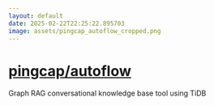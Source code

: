 ```yaml
---
layout: default
date: 2025-02-22T22:25:22.895703
image: assets/pingcap_autoflow_cropped.png
---
```


# [pingcap/autoflow](https://github.com/pingcap/autoflow)

Graph RAG conversational knowledge base tool using TiDB
